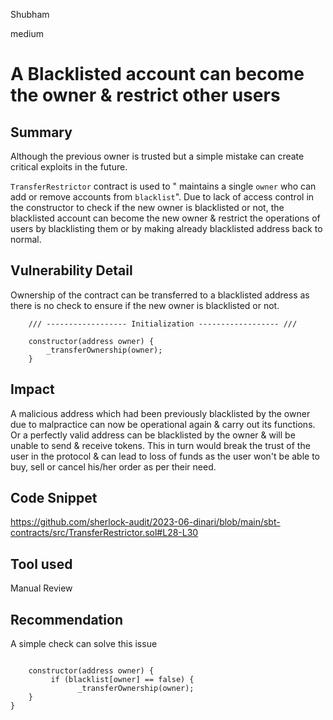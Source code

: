 Shubham

medium

# A Blacklisted account can become the owner & restrict other users

## Summary
Although the previous owner is trusted but a simple mistake can create critical exploits in the future.

`TransferRestrictor` contract is used to " maintains a single `owner` who can add or remove accounts from `blacklist`". Due to lack of access control in the constructor to check if the new owner is blacklisted or not, the blacklisted account can become the new owner & restrict the operations of users by blacklisting them or by making already blacklisted address back to normal.

## Vulnerability Detail

Ownership of the contract can be transferred to a blacklisted address as there is no check to ensure if the new owner is blacklisted or not.

```solidity
    /// ------------------ Initialization ------------------ ///

    constructor(address owner) {
        _transferOwnership(owner);
    }
```
## Impact

A malicious address which had been previously blacklisted by the owner due to malpractice can now be operational again & carry out its functions.
Or a perfectly valid address can be blacklisted by the owner & will be unable to send & receive tokens. This in turn would break the trust of the user in the protocol & can lead to loss of funds as the user won't be able to buy, sell or cancel his/her order as per their need.
 
## Code Snippet

https://github.com/sherlock-audit/2023-06-dinari/blob/main/sbt-contracts/src/TransferRestrictor.sol#L28-L30

## Tool used

Manual Review

## Recommendation
A simple check can solve this issue

```solidity

    constructor(address owner) {
         if (blacklist[owner] == false) {
               _transferOwnership(owner);
    }
}

```
